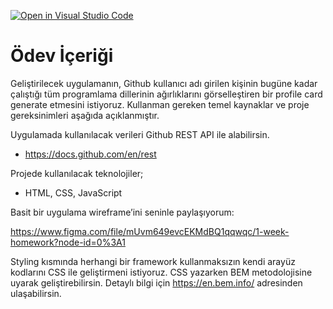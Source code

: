 [![Open in Visual Studio Code](https://classroom.github.com/assets/open-in-vscode-f059dc9a6f8d3a56e377f745f24479a46679e63a5d9fe6f495e02850cd0d8118.svg)](https://classroom.github.com/online_ide?assignment_repo_id=5741409&assignment_repo_type=AssignmentRepo)
# Ödev İçeriği
Geliştirilecek uygulamanın, Github kullanıcı adı girilen kişinin bugüne kadar çalıştığı tüm programlama dillerinin ağırlıklarını görselleştiren bir profile card generate etmesini istiyoruz. Kullanman gereken temel kaynaklar ve proje gereksinimleri aşağıda açıklanmıştır.

Uygulamada kullanılacak verileri Github REST API ile alabilirsin. 
* https://docs.github.com/en/rest

Projede kullanılacak teknolojiler;
- HTML, CSS, JavaScript

Basit bir uygulama wireframe’ini seninle paylaşıyorum:

https://www.figma.com/file/mUvm649evcEKMdBQ1qqwqc/1-week-homework?node-id=0%3A1

Styling kısmında herhangi bir framework kullanmaksızın kendi arayüz kodlarını CSS ile geliştirmeni istiyoruz. CSS yazarken BEM metodolojisine uyarak geliştirebilirsin. Detaylı bilgi için https://en.bem.info/ adresinden ulaşabilirsin.